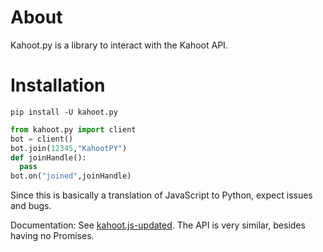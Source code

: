 # About
Kahoot.py is a library to interact with the Kahoot API.

# Installation

`pip install -U kahoot.py`

```py
from kahoot.py import client
bot = client()
bot.join(12345,"KahootPY")
def joinHandle():
  pass
bot.on("joined",joinHandle)
```

Since this is basically a translation of JavaScript to Python, expect issues and bugs.

Documentation:
See [kahoot.js-updated](https://github.com/theusaf/kahoot.js-updated/blob/master/Documentation.md). The API is very similar, besides having no Promises.
